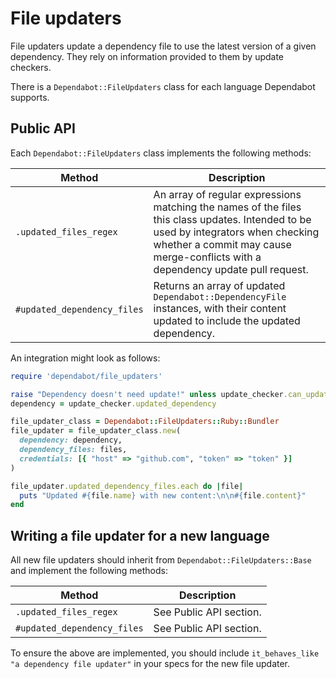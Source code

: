 # File updaters

File updaters update a dependency file to use the latest version of a given
dependency. They rely on information provided to them by update checkers.

There is a `Dependabot::FileUpdaters` class for each language Dependabot
supports.

## Public API

Each `Dependabot::FileUpdaters` class implements the following methods:

| Method                       | Description                                                                                   |
|------------------------------|-----------------------------------------------------------------------------------------------|
| `.updated_files_regex`       | An array of regular expressions matching the names of the files this class updates. Intended to be used by integrators when checking whether a commit may cause merge-conflicts with a dependency update pull request. |
| `#updated_dependency_files`  | Returns an array of updated `Dependabot::DependencyFile` instances, with their content updated to include the updated dependency. |

An integration might look as follows:

```ruby
require 'dependabot/file_updaters'

raise "Dependency doesn't need update!" unless update_checker.can_update?
dependency = update_checker.updated_dependency

file_updater_class = Dependabot::FileUpdaters::Ruby::Bundler
file_updater = file_updater_class.new(
  dependency: dependency,
  dependency_files: files,
  credentials: [{ "host" => "github.com", "token" => "token" }]
)

file_updater.updated_dependency_files.each do |file|
  puts "Updated #{file.name} with new content:\n\n#{file.content}"
end
```

## Writing a file updater for a new language

All new file updaters should inherit from `Dependabot::FileUpdaters::Base` and
implement the following methods:

| Method                      | Description             |
|-----------------------------|-------------------------|
| `.updated_files_regex`      | See Public API section. |
| `#updated_dependency_files` | See Public API section. |

To ensure the above are implemented, you should include
`it_behaves_like "a dependency file updater"` in your specs for the new file
updater.

